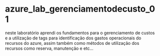 # azure_lab_gerenciamentodecusto_01
neste laboratório aprendi os fundamentos para o gerenciamento de custos e a utilização de tags para identificação dos gastos operacionais do recursos do azure, assim também como métodos de utilização dos recursos como reserva, manutenção e etc...
